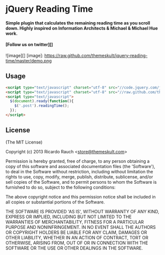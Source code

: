 # jQuery Reading Time
#### Simple plugin that calculates the remaining reading time as you scroll down. Highly inspired on Information Architects & Michael & Michael Hue work.

#### [Follow us on twitter][]
[Follow me on twitter]: https://twitter.com/rickyrauch


![image][]
[image]: https://raw.github.com/themeskult/jquery-reading-time/master/demo.png

## Usage
````html
<script type="text/javascript" charset="utf-8" src="//code.jquery.com/jquery-1.8.3.min.js"></script>
<script type="text/javascript" charset="utf-8" src="//raw.github.com/themeskult/jquery-reading-time/master/jquery.readingTime.js"></script>
<script type="text/javascript">
  $(document).ready(function(){
    $('.post').readingTime();
  });
</script>
````

## License 

(The MIT License)

Copyright (c) 2013 Ricardo Rauch &lt;store@themeskult.com&gt;

Permission is hereby granted, free of charge, to any person obtaining
a copy of this software and associated documentation files (the
'Software'), to deal in the Software without restriction, including
without limitation the rights to use, copy, modify, merge, publish,
distribute, sublicense, and/or sell copies of the Software, and to
permit persons to whom the Software is furnished to do so, subject to
the following conditions:

The above copyright notice and this permission notice shall be
included in all copies or substantial portions of the Software.

THE SOFTWARE IS PROVIDED 'AS IS', WITHOUT WARRANTY OF ANY KIND,
EXPRESS OR IMPLIED, INCLUDING BUT NOT LIMITED TO THE WARRANTIES OF
MERCHANTABILITY, FITNESS FOR A PARTICULAR PURPOSE AND NONINFRINGEMENT.
IN NO EVENT SHALL THE AUTHORS OR COPYRIGHT HOLDERS BE LIABLE FOR ANY
CLAIM, DAMAGES OR OTHER LIABILITY, WHETHER IN AN ACTION OF CONTRACT,
TORT OR OTHERWISE, ARISING FROM, OUT OF OR IN CONNECTION WITH THE
SOFTWARE OR THE USE OR OTHER DEALINGS IN THE SOFTWARE.  

